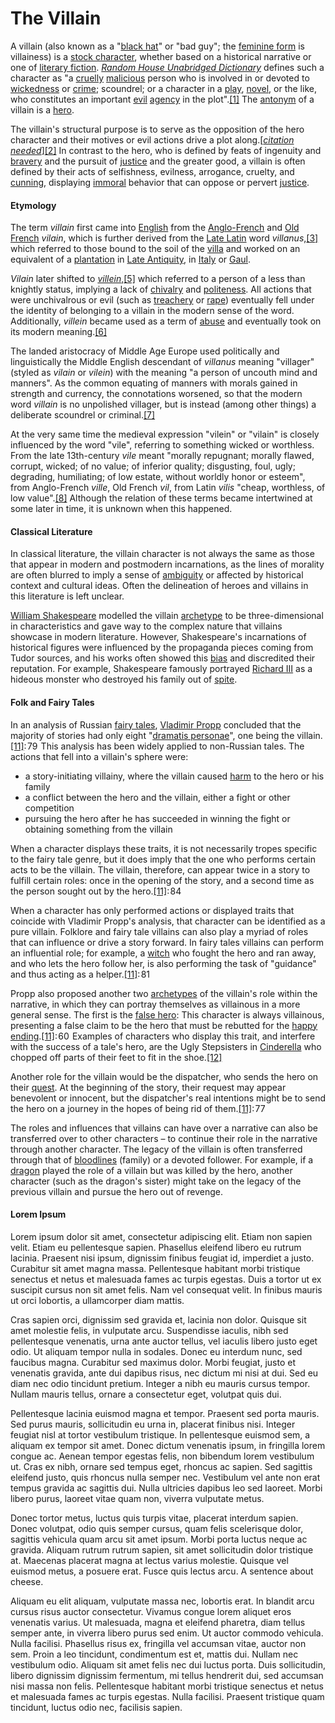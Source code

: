# The Villain

A villain (also known as a "[black hat](https://en.wiktionary.org/wiki/black\_hat)" or "bad guy"; the [feminine form](https://en.wikipedia.org/wiki/Feminine\_form) is villainess) is a [stock character](https://en.wikipedia.org/wiki/Stock\_character), whether based on a historical narrative or one of [literary fiction](https://en.wikipedia.org/wiki/Literary\_fiction). [_Random House Unabridged Dictionary_](https://en.wikipedia.org/wiki/Random\_House\_Webster's\_Unabridged\_Dictionary) defines such a character as "a [cruelly](https://en.wikipedia.org/wiki/Cruelty) [malicious](https://en.wikipedia.org/wiki/Malice\_\(law\)) person who is involved in or devoted to [wickedness](https://en.wikipedia.org/wiki/Wickedness) or [crime](https://en.wikipedia.org/wiki/Crime); scoundrel; or a character in a [play](https://en.wikipedia.org/wiki/Play\_\(theatre\)), [novel](https://en.wikipedia.org/wiki/Novel), or the like, who constitutes an important [evil](https://en.wikipedia.org/wiki/Evil) [agency](https://en.wiktionary.org/wiki/agency) in the plot".[\[1\]](https://en.wikipedia.org/wiki/Villain#cite\_note-1) The [antonym](https://en.wikipedia.org/wiki/Antonym) of a villain is a [hero](https://en.wikipedia.org/wiki/Hero).

The villain's structural purpose is to serve as the opposition of the hero character and their motives or evil actions drive a plot along.\[[_citation needed_](https://en.wikipedia.org/wiki/Wikipedia:Citation\_needed)][\[2\]](https://en.wikipedia.org/wiki/Villain#cite\_note-2) In contrast to the hero, who is defined by feats of ingenuity and [bravery](https://en.wikipedia.org/wiki/Bravery) and the pursuit of [justice](https://en.wikipedia.org/wiki/Justice) and the greater good, a villain is often defined by their acts of selfishness, evilness, arrogance, cruelty, and [cunning](https://en.wiktionary.org/wiki/cunning), displaying [immoral](https://en.wikipedia.org/wiki/Immorality) behavior that can oppose or pervert [justice](https://en.wikipedia.org/wiki/Justice).

#### Etymology

The term _villain_ first came into [English](https://en.wikipedia.org/wiki/English\_language) from the [Anglo-French](https://en.wikipedia.org/wiki/Anglo-Norman\_language) and [Old French](https://en.wikipedia.org/wiki/Old\_French) _vilain_, which is further derived from the [Late Latin](https://en.wikipedia.org/wiki/Late\_Latin) word _villanus_,[\[3\]](https://en.wikipedia.org/wiki/Villain#cite\_note-3) which referred to those bound to the soil of the [villa](https://en.wikipedia.org/wiki/Villa) and worked on an equivalent of a [plantation](https://en.wikipedia.org/wiki/Plantation) in [Late Antiquity](https://en.wikipedia.org/wiki/Late\_Antiquity), in [Italy](https://en.wikipedia.org/wiki/Italy) or [Gaul](https://en.wikipedia.org/wiki/Gaul).

_Vilain_ later shifted to [_villein_](https://en.wikipedia.org/wiki/Villein),[\[5\]](https://en.wikipedia.org/wiki/Villain#cite\_note-5) which referred to a person of a less than knightly status, implying a lack of [chivalry](https://en.wikipedia.org/wiki/Chivalry) and [politeness](https://en.wikipedia.org/wiki/Politeness). All actions that were unchivalrous or evil (such as [treachery](https://en.wikipedia.org/wiki/Betrayal) or [rape](https://en.wikipedia.org/wiki/Rape)) eventually fell under the identity of belonging to a villain in the modern sense of the word. Additionally, _villein_ became used as a term of [abuse](https://en.wikipedia.org/wiki/Abuse) and eventually took on its modern meaning.[\[6\]](https://en.wikipedia.org/wiki/Villain#cite\_note-6)

The landed aristocracy of Middle Age Europe used politically and linguistically the Middle English descendant of _villanus_ meaning "villager" (styled as _vilain_ or _vilein_) with the meaning "a person of uncouth mind and manners". As the common equating of manners with morals gained in strength and currency, the connotations worsened, so that the modern word _villain_ is no unpolished villager, but is instead (among other things) a deliberate scoundrel or criminal.[\[7\]](https://en.wikipedia.org/wiki/Villain#cite\_note-7)

At the very same time the medieval expression "vilein" or "vilain" is closely influenced by the word "vile", referring to something wicked or worthless. From the late 13th-century _vile_ meant "morally repugnant; morally flawed, corrupt, wicked; of no value; of inferior quality; disgusting, foul, ugly; degrading, humiliating; of low estate, without worldly honor or esteem", from Anglo-French _ville_, Old French _vil_, from Latin _vilis_ "cheap, worthless, of low value".[\[8\]](https://en.wikipedia.org/wiki/Villain#cite\_note-8) Although the relation of these terms became intertwined at some later in time, it is unknown when this happened.

#### Classical Literature

In classical literature, the villain character is not always the same as those that appear in modern and postmodern incarnations, as the lines of morality are often blurred to imply a sense of [ambiguity](https://en.wikipedia.org/wiki/Ambiguity) or affected by historical context and cultural ideas. Often the delineation of heroes and villains in this literature is left unclear.

[William Shakespeare](https://en.wikipedia.org/wiki/William\_Shakespeare) modelled the villain [archetype](https://en.wikipedia.org/wiki/Archetype) to be three-dimensional in characteristics and gave way to the complex nature that villains showcase in modern literature. However, Shakespeare's incarnations of historical figures were influenced by the propaganda pieces coming from Tudor sources, and his works often showed this [bias](https://en.wikipedia.org/wiki/Bias) and discredited their reputation. For example, Shakespeare famously portrayed [Richard III](https://en.wikipedia.org/wiki/Richard\_III) as a hideous monster who destroyed his family out of [spite](https://en.wikipedia.org/wiki/Spite\_\(sentiment\)).

#### Folk and Fairy Tales

In an analysis of Russian [fairy tales](https://en.wikipedia.org/wiki/Fairy\_tale), [Vladimir Propp](https://en.wikipedia.org/wiki/Vladimir\_Propp) concluded that the majority of stories had only eight "[dramatis personae](https://en.wikipedia.org/wiki/Dramatis\_personae)", one being the villain.[\[11\]](https://en.wikipedia.org/wiki/Villain#cite\_note-Propp-11): 79  This analysis has been widely applied to non-Russian tales. The actions that fell into a villain's sphere were:

* a story-initiating villainy, where the villain caused [harm](https://en.wikipedia.org/wiki/Harm) to the hero or his family
* a conflict between the hero and the villain, either a fight or other competition
* pursuing the hero after he has succeeded in winning the fight or obtaining something from the villain

When a character displays these traits, it is not necessarily tropes specific to the fairy tale genre, but it does imply that the one who performs certain acts to be the villain. The villain, therefore, can appear twice in a story to fulfill certain roles: once in the opening of the story, and a second time as the person sought out by the hero.[\[11\]](https://en.wikipedia.org/wiki/Villain#cite\_note-Propp-11): 84 

When a character has only performed actions or displayed traits that coincide with Vladimir Propp's analysis, that character can be identified as a pure villain. Folklore and fairy tale villains can also play a myriad of roles that can influence or drive a story forward. In fairy tales villains can perform an influential role; for example, a [witch](https://en.wikipedia.org/wiki/Witch) who fought the hero and ran away, and who lets the hero follow her, is also performing the task of "guidance" and thus acting as a helper.[\[11\]](https://en.wikipedia.org/wiki/Villain#cite\_note-Propp-11): 81 

Propp also proposed another two [archetypes](https://en.wikipedia.org/wiki/Archetypes) of the villain's role within the narrative, in which they can portray themselves as villainous in a more general sense. The first is the [false hero](https://en.wikipedia.org/wiki/False\_hero): This character is always villainous, presenting a false claim to be the hero that must be rebutted for the [happy ending](https://en.wikipedia.org/wiki/Happy\_ending).[\[11\]](https://en.wikipedia.org/wiki/Villain#cite\_note-Propp-11): 60  Examples of characters who display this trait, and interfere with the success of a tale's hero, are the Ugly Stepsisters in [Cinderella](https://en.wikipedia.org/wiki/Cinderella) who chopped off parts of their feet to fit in the shoe.[\[12\]](https://en.wikipedia.org/wiki/Villain#cite\_note-12)

Another role for the villain would be the dispatcher, who sends the hero on their [quest](https://en.wikipedia.org/wiki/Quest). At the beginning of the story, their request may appear benevolent or innocent, but the dispatcher's real intentions might be to send the hero on a journey in the hopes of being rid of them.[\[11\]](https://en.wikipedia.org/wiki/Villain#cite\_note-Propp-11): 77 

The roles and influences that villains can have over a narrative can also be transferred over to other characters – to continue their role in the narrative through another character. The legacy of the villain is often transferred through that of [bloodlines](https://en.wikipedia.org/wiki/Bloodline) (family) or a devoted follower. For example, if a [dragon](https://en.wikipedia.org/wiki/Dragon) played the role of a villain but was killed by the hero, another character (such as the dragon's sister) might take on the legacy of the previous villain and pursue the hero out of revenge.

#### Lorem Ipsum

Lorem ipsum dolor sit amet, consectetur adipiscing elit. Etiam non sapien velit. Etiam eu pellentesque sapien. Phasellus eleifend libero eu rutrum lacinia. Praesent nisi ipsum, dignissim finibus feugiat id, imperdiet a justo. Curabitur sit amet magna massa. Pellentesque habitant morbi tristique senectus et netus et malesuada fames ac turpis egestas. Duis a tortor ut ex suscipit cursus non sit amet felis. Nam vel consequat velit. In finibus mauris ut orci lobortis, a ullamcorper diam mattis.

Cras sapien orci, dignissim sed gravida et, lacinia non dolor. Quisque sit amet molestie felis, in vulputate arcu. Suspendisse iaculis, nibh sed pellentesque venenatis, urna ante auctor tellus, vel iaculis libero justo eget odio. Ut aliquam tempor nulla in sodales. Donec eu interdum nunc, sed faucibus magna. Curabitur sed maximus dolor. Morbi feugiat, justo et venenatis gravida, ante dui dapibus risus, nec dictum mi nisi at dui. Sed eu diam nec odio tincidunt pretium. Integer a nibh eu mauris cursus tempor. Nullam mauris tellus, ornare a consectetur eget, volutpat quis dui.

Pellentesque lacinia euismod magna et tempor. Praesent sed porta mauris. Sed purus mauris, sollicitudin eu urna in, placerat finibus nisi. Integer feugiat nisl at tortor vestibulum tristique. In pellentesque euismod sem, a aliquam ex tempor sit amet. Donec dictum venenatis ipsum, in fringilla lorem congue ac. Aenean tempor egestas felis, non bibendum lorem vestibulum ut. Cras ex nibh, ornare sed tempus eget, rhoncus ac sapien. Sed sagittis eleifend justo, quis rhoncus nulla semper nec. Vestibulum vel ante non erat tempus gravida ac sagittis dui. Nulla ultricies dapibus leo sed laoreet. Morbi libero purus, laoreet vitae quam non, viverra vulputate metus.

Donec tortor metus, luctus quis turpis vitae, placerat interdum sapien. Donec volutpat, odio quis semper cursus, quam felis scelerisque dolor, sagittis vehicula quam arcu sit amet ipsum. Morbi porta luctus neque ac gravida. Aliquam rutrum rutrum sapien, sit amet sollicitudin dolor tristique at. Maecenas placerat magna at lectus varius molestie. Quisque vel euismod metus, a posuere erat. Fusce quis lectus arcu. A sentence about cheese.

Aliquam eu elit aliquam, vulputate massa nec, lobortis erat. In blandit arcu cursus risus auctor consectetur. Vivamus congue lorem aliquet eros venenatis varius. Ut malesuada, magna et eleifend pharetra, diam tellus semper ante, in viverra libero purus sed enim. Ut auctor commodo vehicula. Nulla facilisi. Phasellus risus ex, fringilla vel accumsan vitae, auctor non sem. Proin a leo tincidunt, condimentum est et, mattis dui. Nullam nec vestibulum odio. Aliquam sit amet felis nec dui luctus porta. Duis sollicitudin, libero dignissim dignissim fermentum, mi tellus hendrerit dui, sed accumsan nisi massa non felis. Pellentesque habitant morbi tristique senectus et netus et malesuada fames ac turpis egestas. Nulla facilisi. Praesent tristique quam tincidunt, luctus odio nec, facilisis sapien.
